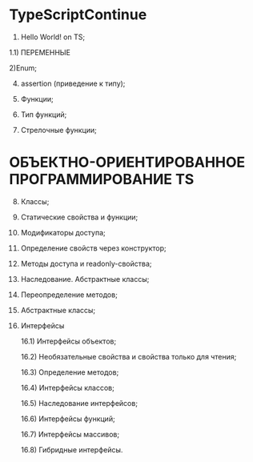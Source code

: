 # TypeScriptContinue 

1) Hello World! on TS;

1.1) ПЕРЕМЕННЫЕ

2)Enum;

4) assertion (приведение к типу);

5) Функции;

6) Тип функций;

7) Стрелочные функции;

# ОБЪЕКТНО-ОРИЕНТИРОВАННОЕ ПРОГРАММИРОВАНИЕ TS

8) Классы;

9) Статические свойства и функции; 

10) Модификаторы доступа;

11) Определение свойств через конструктор;

12) Методы доступа и readonly-свойства;

13) Наследование. Абстрактные классы;

14) Переопределение методов;

15) Абстрактные классы;

16) Интерфейсы

	16.1) Интерфейсы объектов;

	16.2) Необязательные свойства и свойства только для чтения;

	16.3) Определение методов;

	16.4) Интерфейсы классов;

	16.5) Наследование интерфейсов;

	16.6) Интерфейсы функций;

	16.7) Интерфейсы массивов;

	16.8) Гибридные интерфейсы.
